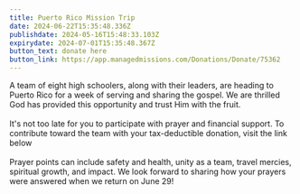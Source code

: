 ```yaml
---
title: Puerto Rico Mission Trip
date: 2024-06-22T15:35:48.336Z
publishdate: 2024-05-16T15:48:33.103Z
expirydate: 2024-07-01T15:35:48.367Z
button_text: donate here
button_link: https://app.managedmissions.com/Donations/Donate/75362
---
```

A team of eight high schoolers, along with their leaders, are heading to Puerto Rico for a week of serving and sharing the gospel. We are thrilled God has provided this opportunity and trust Him with the fruit.\
\
It's not too late for you to participate with prayer and financial support. To contribute toward the team with your tax-deductible donation, visit the link below\
\
Prayer points can include safety and health, unity as a team, travel mercies, spiritual growth, and impact. We look forward to sharing how your prayers were answered when we return on June 29!